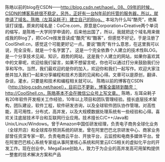 陈皓以前的blog在CSDN——http://blog.csdn.net/haoel，08、09年的时候，CSDN的博客系统很不稳定，另外，正好有一台N年前的托管的服务器，所以，就申请了域名，陈皓（左耳朵耗子）建立自己的Blog。 本站为什么叫“酷壳”，绝属误打误撞。原来的域名是：CoCre.com，原意是Corporation+Creative两个单词的缩写，是陈皓一大学同学申请的，后来他出国了，所以，我就把这个域名用来做成我的Blog了，把CoCre按发音读成“酷壳”和“酷客”，但感觉不好记，于是注册了CoolShell.cn，感觉这个可能更好记一点。要说“酷壳”有什么意思，在这里我可以说，完全没有，就是一个名字罢了。 这是一个完全依靠个人建立的技术性BLOG。是一个分享技术见闻，知识，趋势的网站，这是我个人建立的网站，如果你喜欢其中的文章呢，欢迎给我们留言，如果不想留言呢，你也可以通过打分来鼓励我们分享和写作。当然，我们最欢迎的是你的加入，欢迎你和我们一起写作。欢迎大家注册并加入我们一起来分享编程和技术方面的见闻和心得。文章可以是原创，翻译、杂谈，灌水，只要是和技术和编程相关就可以。 陈皓以前的博客在CSDN（http://blog.csdn.net/haoel），目前已不更新，博客全面转到酷壳：http://CoolShell.cn，陈皓基本不会在微信公众号上写文章。
陈皓，左耳朵耗子有20年软件开发相关工作经验，10年以上项目和团队管理经验。擅长底层技术架构，团队建设，软件工程，软件研发咨询，以及全球软件团队协作管理。对高性能，高可用性，分布式，高并发，以及大规模数据处理系统有一些经验和心得。喜欢关注底层技术平台和互联网行业应用。技术擅长C/C++/Java和Unix/Linux/Windows。曾于Amazon中国任研发经理，负责电子商务全球化业务（全球开店）和全球库存预测系统的研发。曾在阿里巴巴北京研发中心、商家业务部曾任资深专家一职，负责电商云平台、开放平台，云监控和电商多媒体平台。曾在阿里巴巴核心系统专家组从事阿里核心系统和阿里云ECS相关的虚拟化平台的开发工作。现在创业中，MegaEase创始人，致力于为企业的高并发高可用架构提供一整套的技术解决方案和产品